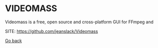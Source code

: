 # VIDEOMASS
 
 Videomass is a free, open source and cross-platform GUI for FFmpeg and
 
 SITE: https://github.com/jeanslack/Videomass

 [Go back](https://portable-linux-apps.github.io/apps.html)

